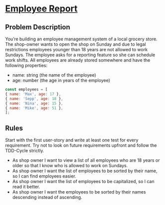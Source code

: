# [Employee Report](https://codingdojo.org/kata/Employee-Report/)

## Problem Description

You’re building an employee management system of a local grocery store. The shop-owner wants to open the shop on Sunday and due to legal restrictions employees younger than 18 years are not allowed to work Sundays. The employee asks for a reporting feature so she can schedule work shifts. All employees are already stored somewhere and have the following properties:

- name: string (the name of the employee)
- age: number (the age in years of the employee)

```javascript
const employees = [
{ name: 'Max', age: 17 },
{ name: 'Sepp', age: 18 },
{ name: 'Nina', age: 15 },
{ name: 'Mike', age: 51 },
];
```

## Rules

Start with the first user-story and write at least one test for every requirement. Try not to look on future requirements upfront and follow the TDD-Cycle strictly.

- As shop owner I want to view a list of all employees who are 18 years or older so that I know who is allowed to work on Sundays.
- As shop owner I want the list of employees to be sorted by their name, so I can find employees easier.
- As shop owner I want the list of employees to be capitalized, so I can read it better.
- As shop owner I want the employees to be sorted by their names descending instead of ascending.
